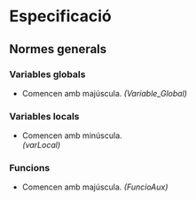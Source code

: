 # Especificació

## Normes generals

### Variables globals
- Comencen amb majúscula. 
	*(Variable_Global)*

### Variables locals
- Comencen amb minúscula.	
	*(varLocal)*

### Funcions
- Comencen amb majúscula. 
	*(FuncioAux)*

